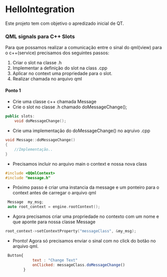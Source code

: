 # HelloIntegration

Este projeto tem com objetivo o apredizado inicial de QT. 


### QML signals para C++ Slots

Para que possamos realizar a comunicação entre o sinal do qml(view) para o c++(service) precisamos dos seguintes passos:

1. Criar o slot na classe .h
2. Implementar a definição do slot na class .cpp
3. Aplicar no context uma propriedade para o slot. 
4. Realizar chamada no arquivo qml

#### Ponto 1

- Crie uma classe c++ chamada Message
- Crie o slot no classe .h chamado doMessageChange();
```c++
public slots:
    void doMessageChange();   
```
- Crie uma implementação do doMessageChange() no aqruivo .cpp
```c++
void Message::doMessageChange()
{
    //Implementação..
}  
```
- Precisamos incluir no arquivo main o context e nossa nova class
```c++
#include <QQmlContext>
#include "message.h"
```
- Próximo passo é criar uma instancia da message e um ponteiro para o context antes de carregar o arquivo qml
```c++
 Message  my_msg;
 auto root_context = engine.rootContext();
```

- Agora precisamos criar uma propriedade no contexto com um nome e que aponte para nossa classe Message
```c++
root_context->setContextProperty("messageClass", &my_msg);
```

- Pronto! Agora só precisamos enviar o sinal com no click do botão no arquivo qml.

```qml
 Button{
            text : "Change Text" 
            onClicked: messageClass.doMessageChange()
        }
```

